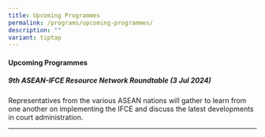 ```yaml
---
title: Upcoming Programmes
permalink: /programs/upcoming-programmes/
description: ""
variant: tiptap
---
```

<h4><strong>Upcoming Programmes</strong></h4>
<h5>9th ASEAN-IFCE Resource Network Roundtable (3 Jul 2024)</h5>
<p>Representatives from the various ASEAN nations will gather to learn from
one another on implementing the IFCE and discuss the latest developments
in court administration.</p>
<hr>
<p></p>